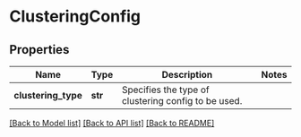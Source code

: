 # ClusteringConfig

## Properties
Name | Type | Description | Notes
------------ | ------------- | ------------- | -------------
**clustering_type** | **str** | Specifies the type of clustering config to be used.  | 

[[Back to Model list]](../README.md#documentation-for-models) [[Back to API list]](../README.md#documentation-for-api-endpoints) [[Back to README]](../README.md)

